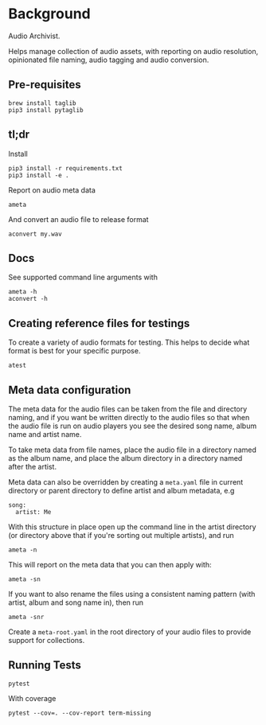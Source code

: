 # Background

Audio Archivist.

Helps manage collection of audio assets, with reporting on audio resolution,
opinionated file naming, audio tagging and audio conversion.

## Pre-requisites

    brew install taglib
    pip3 install pytaglib

## tl;dr

Install

    pip3 install -r requirements.txt
    pip3 install -e .

Report on audio meta data

    ameta

And convert an audio file to release format

    aconvert my.wav

## Docs

See supported command line arguments with

    ameta -h
    aconvert -h

## Creating reference files for testings

To create a variety of audio formats for testing. This helps to decide what
format is best for your specific purpose.

    atest

## Meta data configuration

The meta data for the audio files can be taken from the file and directory
naming, and if you want be written directly to the audio files so that when the
audio file is run on audio players you see the desired song name, album name and
artist name.

To take meta data from file names, place the audio file in a directory named
as the album name, and place the album directory in a directory named after the
artist.

Meta data can also be overridden by creating a `meta.yaml` file in current
directory or parent directory to define artist and album metadata, e.g

    song:
      artist: Me

With this structure in place open up the command line in the artist directory
(or directory above that if you're sorting out multiple artists), and run

    ameta -n

This will report on the meta data that you can then apply with:

    ameta -sn

If you want to also rename the files using a consistent naming pattern (with
artist, album and song name in), then run

    ameta -snr

Create a `meta-root.yaml` in the root directory of your audio files to provide
support for collections.

## Running Tests

    pytest

With coverage

    pytest --cov=. --cov-report term-missing
